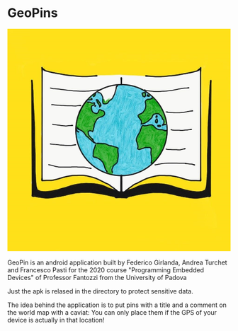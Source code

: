 # GeoPins
![alt text](Geopin_logo.jpg)

GeoPin is an android application built by Federico Girlanda, Andrea Turchet and Francesco Pasti for the 2020 course "Programming Embedded Devices" 
of Professor Fantozzi from the University of Padova

Just the apk is relased in the directory to protect sensitive data.

The idea behind the application is to put pins with a title and a comment on the world map with a caviat: You can only place them if the GPS of your device is
actually in that location!

